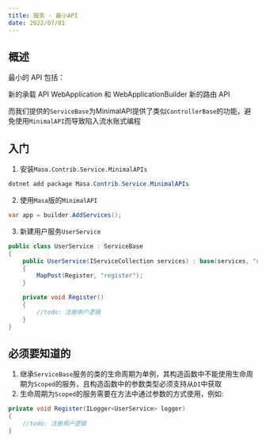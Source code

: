 ```yaml
---
title: 服务 - 最小API
date: 2022/07/01
---
```


## 概述

最小的 API 包括：

新的承载 API
WebApplication 和 WebApplicationBuilder
新的路由 API

而我们提供的`ServiceBase`为MinimalAPI提供了类似`ControllerBase`的功能，避免使用`MinimalAPI`而导致陷入流水账式编程

## 入门

1. 安装`Masa.Contrib.Service.MinimalAPIs`

``` C#
dotnet add package Masa.Contrib.Service.MinimalAPIs
```

2. 使用`Masa`版的`MinimalAPI`

``` C#
var app = builder.AddServices();
```

3. 新建用户服务`UserService`

``` C#
public class UserService : ServiceBase
{
    public UserService(IServiceCollection services) : base(services, "user")
    {
        MapPost(Register, "register");
    }

    private void Register()
    {
        //todo: 注册用户逻辑
    }
}
```

## 必须要知道的

1. 继承`ServiceBase`服务的类的生命周期为单例，其构造函数中不能使用生命周期为`Scoped`的服务，且构造函数中的参数类型必须支持从`DI`中获取
2. 生命周期为`Scoped`的服务需要在方法中通过参数的方式使用，例如:

``` C#
private void Register(ILogger<UserService> logger)
{
    //todo: 注册用户逻辑
}
```